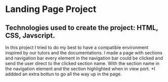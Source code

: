 # Landing Page Project

## Technologies used to create the project: HTML, CSS, Javscript.


In this project I tried to do my best to have a compatible environment inspired by our tutors and the documentations.
I made a page with sections and navigation bar every element in the navigation bar could be clicked and send the user direct to the clicked section name.
With the section name in the navigation element and the section highlighted when in view port.
*I addded an extra bottun to go all the way up in the page.